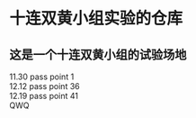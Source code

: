 # 十连双黄小组实验的仓库
## 这是一个十连双黄小组的试验场地
11.30 pass point 1<br>
12.12 pass point 36<br>
12.19 pass point 41<br>
QWQ<br>
